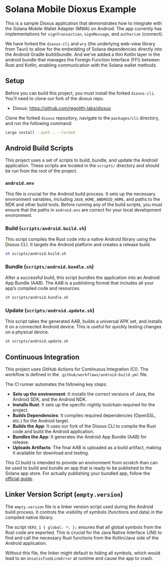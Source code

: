 # Solana Mobile Dioxus Example

This is a sample Dioxus application that demonstrates how to integrate with the Solana Mobile Wallet Adapter (MWA) on Android. The app currently has implementations for `signTransaction`, `signMessage`, and `authorize` (connect).

We have forked the `dioxus-cli` and `wry` (the underlying web-view library from Tauri) to allow for the embedding of Solana dependencies directly into the Android Gradle build/bundle. And we've added a thin Kotlin layer in the android bundle that manages the Foreign Function Interface (FFI) between Rust and Kotlin, enabling communication with the Solana wallet methods.

## Setup

Before you can build this project, you must install the forked `dioxus-cli`. You'll need to clone our fork of the dioxus repo.

- Dioxus: https://github.com/regolith-labs/dioxus

Clone the forked `dioxus` repository, navigate to the `packages/cli` directory, and run the following command:

```bash
cargo install --path . --locked
```

## Android Build Scripts

This project uses a set of scripts to build, bundle, and update the Android application. These scripts are located in the `scripts/` directory and should be run from the root of the project.

### `android.env`

This file is crucial for the Android build process. It sets up the necessary environment variables, including `JAVA_HOME`, `ANDROID_HOME`, and paths to the NDK and other build tools. Before running any of the build scripts, you must ensure that the paths in `android.env` are correct for your local development environment.

### Build (`scripts/android.build.sh`)

This script compiles the Rust code into a native Android library using the Dioxus CLI. It targets the Android platform and creates a release build.

```bash
sh scripts/android.build.sh
```

### Bundle (`scripts/android.bundle.sh`)

After a successful build, this script bundles the application into an Android App Bundle (AAB). The AAB is a publishing format that includes all your app’s compiled code and resources.

```bash
sh scripts/android.bundle.sh
```

### Update (`scripts/android.update.sh`)

This script takes the generated AAB, builds a universal APK set, and installs it on a connected Android device. This is useful for quickly testing changes on a physical device.

```bash
sh scripts/android.update.sh
```


## Continuous Integration

This project uses GitHub Actions for Continuous Integration (CI). The workflow is defined in the `.github/workflows/android-build.yml` file.

The CI runner automates the following key steps:
- **Sets up the environment**: It installs the correct versions of Java, the Android SDK, and the Android NDK.
- **Installs Rust**: It sets up the specific nightly toolchain required for the project.
- **Builds Dependencies**: It compiles required dependencies (OpenSSL, etc.) for the Android target.
- **Builds the App**: It uses our fork of the Dioxus CLI to compile the Rust code and build the Android application.
- **Bundles the App**: It generates the Android App Bundle (AAB) for release.
- **Uploads Artifacts**: The final AAB is uploaded as a build artifact, making it available for download and testing.

This CI build is intended to provide an environment from scratch than can be used to build and bundle an app that is ready to be published to the Solana app store. For actually publishing your bundled app, follow the [official guide](https://docs.solanamobile.com/dapp-publishing/overview).

## Linker Version Script (`empty.version`)

The `empty.version` file is a linker version script used during the Android build process. It controls the visibility of symbols (functions and data) in the compiled native library.

The script `VERS_1 { global: *; };` ensures that all global symbols from the Rust code are exported. This is crucial for the Java Native Interface (JNI) to find and call the necessary Rust functions from the Kotlin/Java side of the Android application.

Without this file, the linker might default to hiding all symbols, which would lead to an `UnsatisfiedLinkError` at runtime and cause the app to crash.
